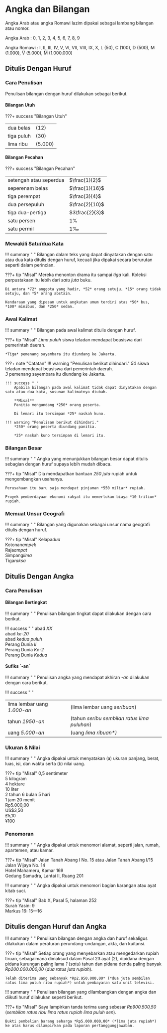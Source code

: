 

# Angka dan Bilangan

Angka Arab atau angka Romawi lazim dipakai sebagai
lambang bilangan atau nomor.

Angka Arab : 0, 1, 2, 3, 4, 5, 6, 7, 8, 9

Angka Romawi : I, II, III, IV, V, VI, VII, VIII, IX, X, L (50), C
(100), D (500), M (1.000), <span style="text-decoration:overline;">V</span> (5.000), <span style="text-decoration:overline;">M</span> (1.000.000)

## Ditulis Dengan Huruf

### Cara Penulisan

Penulisan bilangan dengan huruf dilakukan sebagai berikut.

#### Bilangan Utuh

???+ success "Bilangan Utuh"
    <table>
      <tr>
        <td>dua belas</td>
        <td>(12)</td>
      </tr>
      <tr>
        <td>tiga puluh</td>
        <td>(30)</td>
      </tr>
      <tr>
        <td>lima ribu</td>
        <td>(5.000)</td>
      </tr>
    </table>

#### Bilangan Pecahan


  <!-- ## _Mathjax.js_ sebagai prasyarat *Arithmatex*. ## -->
  <script src="https://cdnjs.cloudflare.com/ajax/libs/mathjax/2.7.0/MathJax.js?config=TeX-MML-AM_CHTML"></script>
  <!-- selesai -->


???+ success "Bilangan Pecahan"
    <table>
      <tr>
        <td>setengah atau seperdua</td>
        <td>$\frac{1}{2}$</td>
      </tr>
      <tr>
        <td>seperenam belas</td>
        <td>$\frac{1}{16}$</td>
      </tr>
      <tr>
        <td>tiga perempat</td>
        <td>$\frac{3}{4}$</td>
      </tr>
      <tr>
        <td>dua persepuluh</td>
        <td>$\frac{2}{10}$</td>
      </tr>
      <tr>
        <td>tiga dua-pertiga</td>
        <td>$3\frac{2}{3}$</td>
      </tr>
      <tr>
        <td>satu persen</td>
        <td>$1\%$</td>
      </tr>
      <tr>
        <td>satu permil</td>
        <td>$1‰$</td>
      </tr>
    </table>

### Mewakili Satu/dua Kata

!!! summary " "
    Bilangan dalam teks yang dapat dinyatakan dengan satu atau dua kata ditulis dengan huruf, kecuali jika dipakai secara berurutan seperti dalam perincian.

???+ tip "Misal"
    Mereka menonton drama itu sampai *tiga* kali.
    Koleksi perpustakaan itu lebih dari *satu juta* buku.

    Di antara *72* anggota yang hadir, *52* orang setuju, *15* orang tidak setuju, dan *5* orang abstain.

    Kendaraan yang dipesan untuk angkutan umum terdiri atas *50* bus, *100* minibus, dan *250* sedan.
    

### Awal Kalimat

!!! summary " "
    Bilangan pada awal kalimat ditulis dengan huruf.

???+ tip "Misal"
    *Lima puluh* siswa teladan mendapat beasiswa dari pemerintah daerah.

    *Tiga* pemenang sayembara itu diundang ke Jakarta.
    
???+ note "Catatan"
    !!! warning "Penulisan berikut dihindari."
        *50* siswa teladan mendapat beasiswa dari pemerintah daerah.  
        *3* pemenang sayembara itu diundang ke Jakarta.

    !!! success " "
        Apabila bilangan pada awal kalimat tidak dapat dinyatakan dengan satu atau dua kata, susunan kalimatnya diubah.

        **Misal**  
        Panitia mengundang *250* orang peserta.

        Di lemari itu tersimpan *25* naskah kuno.
    
    !!! warning "Penulisan berikut dihindari."
        *250* orang peserta diundang panitia.

        *25* naskah kuno tersimpan di lemari itu.

### Bilangan Besar

!!! summary " "
    Angka yang menunjukkan bilangan besar dapat ditulis sebagian dengan huruf supaya lebih mudah dibaca.

???+ tip "Misal"
    Dia mendapatkan bantuan *250 juta* rupiah untuk mengembangkan usahanya.

    Perusahaan itu baru saja mendapat pinjaman *550 miliar* rupiah.

    Proyek pemberdayaan ekonomi rakyat itu memerlukan biaya *10 triliun* rupiah.
    
### Memuat Unsur Geografi

!!! summary " "
    Bilangan yang digunakan sebagai unsur nama geografi ditulis dengan huruf.

???+ tip "Misal"
    Kelapa*dua*  
    Kotonan*ampek*  
    Raja*ampat*  
    Simpang*lima*  
    Tiga*raksa*
    
## Ditulis Dengan Angka

### Cara Penulisan

#### Bilangan Bertingkat

!!! summary " "
    Penulisan bilangan tingkat dapat dilakukan dengan cara berikut.

!!! success " "
    abad *XX*  
    abad *ke-20*  
    abad *kedua puluh*  
    Perang Dunia *II*  
    Perang Dunia *Ke-2*  
    Perang Dunia *Kedua*  
    
#### Sufiks \`\-an\`

!!! summary " "
    Penulisan angka yang mendapat akhiran *-an* dilakukan dengan cara berikut.

!!! success " "
    <table>
      <tr>
        <td>lima lembar uang <em>1.000-an</em></td>
        <td>(lima lembar uang <em>seribuan</em>)</td>
      </tr>
      <tr>
        <td>tahun <em>1950-an</em></td>
        <td>(tahun <em>seribu sembilan ratus lima puluhan</em>)</td>
      </tr>
      <tr>
        <td>uang <em>5.000-an</em></td>
        <td>(uang <em>lima ribuan*<em></em>)</td>
      </tr>
    </table>

### Ukuran & Nilai

!!! summary " "
    Angka dipakai untuk menyatakan (a) ukuran panjang, berat, luas, isi, dan waktu serta (b) nilai uang.

???+ tip "Misal"
    0,5 sentimeter  
    5 kilogram  
    4 hektare  
    10 liter  
    2 tahun 6 bulan 5 hari  
    1 jam 20 menit  
    Rp5.000,00  
    US$3,50  
    £5,10  
    ¥100
    
### Penomoran

!!! summary " "
    Angka dipakai untuk menomori alamat, seperti jalan, rumah, apartemen, atau kamar.

???+ tip "Misal"
    Jalan Tanah Abang I No. 15 atau Jalan Tanah Abang I/15  
    Jalan Wijaya No. 14  
    Hotel Mahameru, Kamar 169  
    Gedung Samudra, Lantai II, Ruang 201  
    
!!! summary " "
    Angka dipakai untuk menomori bagian karangan atau ayat kitab suci.

???+ tip "Misal"
    Bab X, Pasal 5, halaman 252  
    Surah Yasin: 9  
    Markus 16: 15—16

## Ditulis dengan Huruf dan Angka

!!! summary " "
    Penulisan bilangan dengan angka dan huruf sekaligus dilakukan dalam peraturan perundang-undangan, akta, dan kuitansi.

???+ tip "Misal"
    Setiap orang yang menyebarkan atau mengedarkan rupiah tiruan, sebagaimana dimaksud dalam Pasal 23 ayat (2), dipidana dengan pidana kurungan paling lama *1* (*satu*) tahun dan pidana denda paling banyak *Rp200.000.000,00* (*dua ratus juta rupiah*).

    Telah diterima uang sebanyak *Rp2.950.000,00* (*dua juta sembilan ratus lima puluh ribu rupiah*) untuk pembayaran satu unit televisi.
    
!!! summary " "
    Penulisan bilangan yang dilambangkan dengan angka dan diikuti huruf dilakukan seperti berikut.

???+ tip "Misal"
    Saya lampirkan tanda terima uang sebesar *Rp900.500,50* (*sembilan ratus ribu lima ratus rupiah lima puluh sen*).

    Bukti pembelian barang seharga *Rp5.000.000,00* (*lima juta rupiah*) ke atas harus dilampirkan pada laporan pertanggungjawaban.
    
